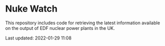 # Nuke Watch

This repository includes code for retrieving the latest information available on the output of EDF nuclear power plants in the UK.

Last updated: 2022-01-29 11:08